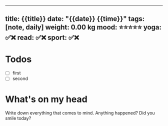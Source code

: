 
---
title: {{title}}
date: "{{date}} {{time}}"
tags: [note, daily]
weight: 0.00 kg
mood: ⭐️⭐️⭐️⭐️⭐️
yoga: ✅❌
read: ✅❌
sport: ✅❌
---

# Todos

- [ ] first
- [ ] second

# What's on my head

Write down everything that comes to mind.
Anything happened? Did you smile today?

